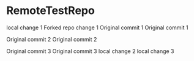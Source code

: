 # RemoteTestRepo

local change 1
Forked repo change 1
Original commit 1
Original commit 1

Original commit 2
Original commit 2

Original commit 3
Original commit 3
local change 2
local change 3